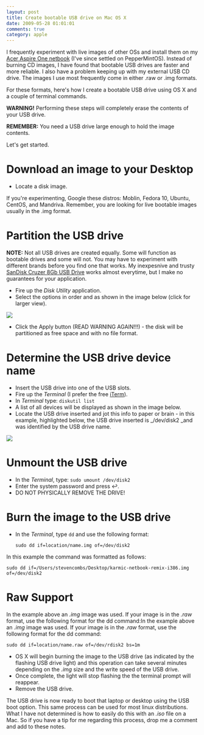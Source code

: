 ```yaml
---
layout: post
title: Create bootable USB drive on Mac OS X
date: 2009-05-28 01:01:01
comments: true
category: apple
---
```


I frequently experiment with live images of other OSs and install them on my [Acer Aspire One netbook](http://www.amazon.com/gp/redirect.html?ie=UTF8&amp;location=http%3A%2F%2Fwww.amazon.com%2Fs%3Fie%3DUTF8%26x%3D0%26ref%255F%3Dnb%255Fss%255Fgw%255F0%255F5%26y%3D0%26field-keywords%3Dacer%2520aspire%2520one%26url%3Dsearch-alias%253Daps%26sprefix%3DAcer%2520&amp;tag=stevenccom-20&amp;linkCode=ur2&amp;camp=1789&amp;creative=390957) (I've since settled on PepperMintOS). Instead of burning CD images, I have found that bootable USB drives are faster and more reliable. I also have a problem keeping up with my external USB CD drive. The images I use most frequently come in either .raw or .img formats.

For these formats, here's how I create a bootable USB drive using OS X and a couple of terminal commands.

**WARNING!** Performing these steps will completely erase the contents of your USB drive.

**REMEMBER:** You need a USB drive large enough to hold the image contents.

Let's get started.

# Download an image to your Desktop

* Locate a disk image.

If you're experimenting, Google these distros: Moblin, Fedora 10, Ubuntu, CentOS, and Mandriva. Remember, you are looking for live bootable images usually in the .img format.

# Partition the USB drive

__NOTE:__ Not all USB drives are created equally. Some will function as bootable drives and some will not. You may have to experiment with different brands before you find one that works. My inexpesnive and trusty [SanDisk Cruzer 8Gb USB Drive](http://www.amazon.com/gp/product/B007JR532C/ref=as_li_tl?ie=UTF8&camp=1789&creative=390957&creativeASIN=B007JR532C&linkCode=as2&tag=stevenccom-20&linkId=G5YHW6IYGG4VIUHT) works almost everytime, but I make no guarantees for your application.

* Fire up the _Disk Utility_ application.
* Select the options in order and as shown in the image below (click for larger view).

![](http://farm4.static.flickr.com/3563/3559673545_af90d2255c.jpg)

* Click the Apply button (READ WARNING AGAIN!!!) - the disk will be partitioned as free space and with no file format.

# Determine the USB drive device name

* Insert the USB drive into one of the USB slots.
* Fire up the _Terminal_ (I prefer the free [iTerm](http://iterm.sourceforge.net/)).
* In _Terminal_ type: `diskutil list`
* A list of all devices will be displayed as shown in the image below.
* Locate the USB drive inserted and jot this info to paper or brain - in this example, highlighted below, the USB drive inserted is _/dev/disk2 _and was identified by the USB drive name.

![](http://farm4.static.flickr.com/3365/3560244296_87b657e343.jpg)

# Unmount the USB drive

* In the _Terminal_, type: `sudo umount /dev/disk2`
* Enter the system password and press ↩.
* DO NOT PHYSICALLY REMOVE THE DRIVE! 

# Burn the image to the USB drive

* In the _Terminal_, type `dd` and use the following format:

    `sudo dd if=location/name.img of=/dev/disk2`

In this example the command was formatted as follows:

`sudo dd if=/Users/stevencombs/Desktop/karmic-netbook-remix-i386.img of=/dev/disk2`

# Raw Support

In the example above an _.img_ image was used. If your image is in the _.raw_ format, use the following format for the dd command:In the example above an _.img_ image was used. If your image is in the _.raw_ format, use the following format for the dd command:

`sudo dd if=location/name.raw of=/dev/rdisk2 bs=1m`

* OS X will begin burning the image to the USB drive (as indicated by the flashing USB drive light) and this operation can take several minutes depending on the _.img_ size and the write speed of the USB drive.
* Once complete, the light will stop flashing the the terminal prompt will reappear.
* Remove the USB drive.

The USB drive is now ready to boot that laptop or desktop using the USB boot option. This same process can be used for most linux distributions. What I have not determined is how to easily do this with an _.iso_ file on a Mac. So if you have a tip for me regarding this process, drop me a comment and add to these notes.
